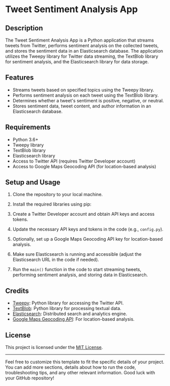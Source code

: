 # Tweet Sentiment Analysis App

## Description

The Tweet Sentiment Analysis App is a Python application that streams tweets from Twitter, performs sentiment analysis on the collected tweets, and stores the sentiment data in an Elasticsearch database. The application utilizes the Tweepy library for Twitter data streaming, the TextBlob library for sentiment analysis, and the Elasticsearch library for data storage.

## Features

- Streams tweets based on specified topics using the Tweepy library.
- Performs sentiment analysis on each tweet using the TextBlob library.
- Determines whether a tweet's sentiment is positive, negative, or neutral.
- Stores sentiment data, tweet content, and author information in an Elasticsearch database.

## Requirements

- Python 3.6+
- Tweepy library
- TextBlob library
- Elasticsearch library
- Access to Twitter API (requires Twitter Developer account)
- Access to Google Maps Geocoding API (for location-based analysis)

## Setup and Usage

1. Clone the repository to your local machine.

2. Install the required libraries using pip:

3. Create a Twitter Developer account and obtain API keys and access tokens.

4. Update the necessary API keys and tokens in the code (e.g., `config.py`).

5. Optionally, set up a Google Maps Geocoding API key for location-based analysis.

6. Make sure Elasticsearch is running and accessible (adjust the Elasticsearch URL in the code if needed).

7. Run the `main()` function in the code to start streaming tweets, performing sentiment analysis, and storing data in Elasticsearch.

## Credits

- [Tweepy](https://www.tweepy.org/): Python library for accessing the Twitter API.
- [TextBlob](https://textblob.readthedocs.io/en/dev/): Python library for processing textual data.
- [Elasticsearch](https://www.elastic.co/elasticsearch/): Distributed search and analytics engine.
- [Google Maps Geocoding API](https://developers.google.com/maps/documentation/geocoding/start): For location-based analysis.

## License

This project is licensed under the [MIT License](LICENSE).

---

Feel free to customize this template to fit the specific details of your project. You can add more sections, details about how to run the code, troubleshooting tips, and any other relevant information. Good luck with your GitHub repository!
